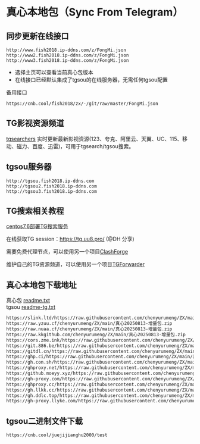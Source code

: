 # 真心本地包（Sync From Telegram）

## 同步更新在线接口
```
http://www.fish2018.ip-ddns.com/z/FongMi.json
http://www2.fish2018.ip-ddns.com/z/FongMi.json
http://www3.fish2018.ip-ddns.com/z/FongMi.json
```
- 选择主页可以查看当前真心包版本  
- 在线接口已经默认集成了tgsou的在线服务器，无需任何tgsou配置

备用接口
```
https://cnb.cool/fish2018/zx/-/git/raw/master/FongMi.json
```
## TG影视资源频道
[tgsearchers](https://t.me/s/tgsearchers) 实时更新最新影视资源(123、夸克、阿里云、天翼、UC、115、移动、磁力、百度、迅雷)，可用于tgsearch/tgsou搜索。

## tgsou服务器
```
http://tgsou.fish2018.ip-ddns.com
http://tgsou2.fish2018.ip-ddns.com
http://tgsou3.fish2018.ip-ddns.com
```


## TG搜索相关教程

[centos7.6部署TG搜索服务](https://github.com/fish2018/lib/blob/main/教程/centos7.6部署TG搜索服务.md)  

在线获取TG session：https://tg.uu8.pro/ (@DH 分享)  

需要免费代理节点，可以使用另一个项目[ClashForge](https://github.com/fish2018/ClashForge)  

维护自己的TG资源频道，可以使用另一个项目[TGForwarder](https://github.com/fish2018/TGForwarder)  


## 真心本地包下载地址
真心包 [readme.txt](http://www.fish2018.us.kg/z/readme.txt)    
tgsou [readme-tg.txt](http://www.fish2018.us.kg/z/readme-tg.txt)  

```bash
https://slink.ltd/https://raw.githubusercontent.com/chenyurumeng/ZX/main/真心20250813-增量包.zip
https://raw.yzuu.cf/chenyurumeng/ZX/main/真心20250813-增量包.zip
https://raw.nuaa.cf/chenyurumeng/ZX/main/真心20250813-增量包.zip
https://raw.kkgithub.com/chenyurumeng/ZX/main/真心20250813-增量包.zip
https://cors.zme.ink/https://raw.githubusercontent.com/chenyurumeng/ZX/main/真心20250813-增量包.zip
https://git.886.be/https://raw.githubusercontent.com/chenyurumeng/ZX/main/真心20250813-增量包.zip
https://gitdl.cn/https://raw.githubusercontent.com/chenyurumeng/ZX/main/真心20250813-增量包.zip
https://ghp.ci/https://raw.githubusercontent.com/chenyurumeng/ZX/main/真心20250813-增量包.zip
https://gh.con.sh/https://raw.githubusercontent.com/chenyurumeng/ZX/main/真心20250813-增量包.zip
https://ghproxy.net/https://raw.githubusercontent.com/chenyurumeng/ZX/main/真心20250813-增量包.zip
https://github.moeyy.xyz/https://raw.githubusercontent.com/chenyurumeng/ZX/main/真心20250813-增量包.zip
https://gh-proxy.com/https://raw.githubusercontent.com/chenyurumeng/ZX/main/真心20250813-增量包.zip
https://ghproxy.cc/https://raw.githubusercontent.com/chenyurumeng/ZX/main/真心20250813-增量包.zip
https://gh.llkk.cc/https://raw.githubusercontent.com/chenyurumeng/ZX/main/真心20250813-增量包.zip
https://gh.ddlc.top/https://raw.githubusercontent.com/chenyurumeng/ZX/main/真心20250813-增量包.zip
https://gh-proxy.llyke.com/https://raw.githubusercontent.com/chenyurumeng/ZX/main/真心20250813-增量包.zip
```

## tgsou二进制文件下载
```
https://cnb.cool/juejijianghu2000/test
```
